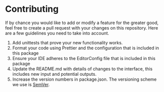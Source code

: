 # Contributing	

If by chance you would like to add or modify a feature for the greater good, feel free to create a pull request with your changes on this repository. Here are a few guidelines you need to take into account.

1. Add unittests that prove your new functionality works.
2. Format your code using Prettier and the configuration that is included in this package
3. Ensure your IDE adheres to the EditorConfig file that is included in this package
4. Update the README.md with details of changes to the interface, this includes new input and potential outputs.
5. Increase the version numbers in package.json. The versioning scheme we use is [SemVer](http://semver.org/).